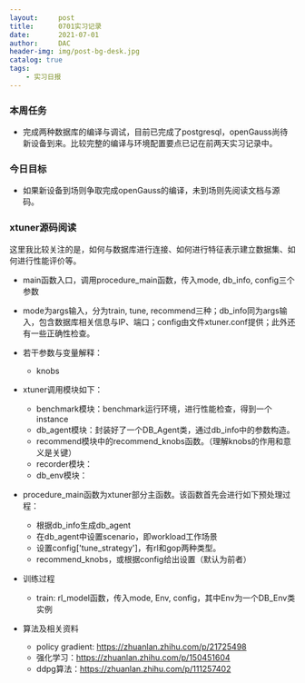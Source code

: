 ```yaml
---
layout:     post
title:      0701实习记录
date:       2021-07-01
author:     DAC
header-img: img/post-bg-desk.jpg
catalog: true
tags:
    - 实习日报
---
```


### 本周任务
* 完成两种数据库的编译与调试，目前已完成了postgresql，openGauss尚待新设备到来。比较完整的编译与环境配置要点已记在前两天实习记录中。

### 今日目标
* 如果新设备到场则争取完成openGauss的编译，未到场则先阅读文档与源码。

### xtuner源码阅读
这里我比较关注的是，如何与数据库进行连接、如何进行特征表示建立数据集、如何进行性能评价等。
* main函数入口，调用procedure_main函数，传入mode, db_info, config三个参数
* mode为args输入，分为train, tune, recommend三种；db_info同为args输入，包含数据库相关信息与IP、端口；config由文件xtuner.conf提供；此外还有一些正确性检查。
* 若干参数与变量解释：
  * knobs
* xtuner调用模块如下：
  * benchmark模块：benchmark运行环境，进行性能检查，得到一个instance
  * db_agent模块：封装好了一个DB_Agent类，通过db_info中的参数构造。
  * recommend模块中的recommend_knobs函数。（理解knobs的作用和意义是关键）
  * recorder模块：
  * db_env模块：

* procedure_main函数为xtuner部分主函数。该函数首先会进行如下预处理过程：
  * 根据db_info生成db_agent
  * 在db_agent中设置scenario，即workload工作场景
  * 设置config['tune_strategy']，有rl和gop两种类型。
  * recommend_knobs，或根据config给出设置（默认为前者）

* 训练过程
  * train: rl_model函数，传入mode, Env, config，其中Env为一个DB_Env类实例

* 算法及相关资料
  * policy gradient: https://zhuanlan.zhihu.com/p/21725498
  * 强化学习：https://zhuanlan.zhihu.com/p/150451604
  * ddpg算法：https://zhuanlan.zhihu.com/p/111257402